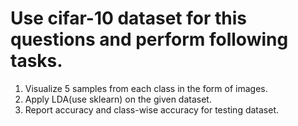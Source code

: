 # Use cifar-10 dataset for this questions and perform following tasks.
1. Visualize 5 samples from each class in the form of images.
2. Apply LDA(use sklearn) on the given dataset.
3. Report accuracy and class-wise accuracy for testing dataset.
